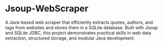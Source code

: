 # Jsoup-WebScraper
A Java-based web scraper that efficiently extracts quotes, authors, and tags from websites and stores them in a SQLite database. Built with Jsoup and SQLite JDBC, this project demonstrates practical skills in web data extraction, structured storage, and modular Java development.
